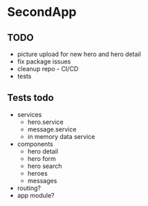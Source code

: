 # SecondApp

## TODO
- picture upload for new hero and hero detail
- fix package issues
- cleanup repo - CI/CD
- tests

## Tests todo
- services
  + hero.service 
  + message.service
  + in memory data service
- components
  + hero detail
  + hero form
  + hero search  
  + heroes
  + messages
- routing?
- app module?
